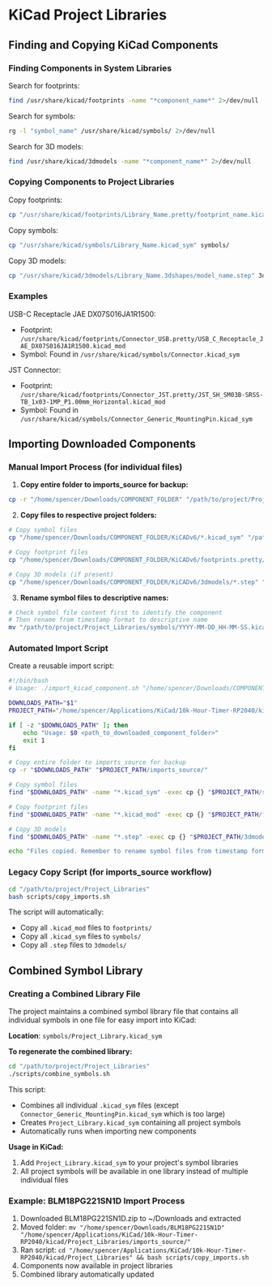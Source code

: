 # KiCad Project Libraries

## Finding and Copying KiCad Components

### Finding Components in System Libraries

Search for footprints:
```bash
find /usr/share/kicad/footprints -name "*component_name*" 2>/dev/null
```

Search for symbols:
```bash
rg -l "symbol_name" /usr/share/kicad/symbols/ 2>/dev/null
```

Search for 3D models:
```bash
find /usr/share/kicad/3dmodels -name "*component_name*" 2>/dev/null
```

### Copying Components to Project Libraries

Copy footprints:
```bash
cp "/usr/share/kicad/footprints/Library_Name.pretty/footprint_name.kicad_mod" footprints/
```

Copy symbols:
```bash
cp "/usr/share/kicad/symbols/Library_Name.kicad_sym" symbols/
```

Copy 3D models:
```bash
cp "/usr/share/kicad/3dmodels/Library_Name.3dshapes/model_name.step" 3dmodels/
```

### Examples

USB-C Receptacle JAE DX07S016JA1R1500:
- Footprint: `/usr/share/kicad/footprints/Connector_USB.pretty/USB_C_Receptacle_JAE_DX07S016JA1R1500.kicad_mod`
- Symbol: Found in `/usr/share/kicad/symbols/Connector.kicad_sym`

JST Connector:
- Footprint: `/usr/share/kicad/footprints/Connector_JST.pretty/JST_SH_SM03B-SRSS-TB_1x03-1MP_P1.00mm_Horizontal.kicad_mod`
- Symbol: Found in `/usr/share/kicad/symbols/Connector_Generic_MountingPin.kicad_sym`

## Importing Downloaded Components

### Manual Import Process (for individual files)

1. **Copy entire folder to imports_source for backup:**
```bash
cp -r "/home/spencer/Downloads/COMPONENT_FOLDER" "/path/to/project/Project_Libraries/imports_source/"
```

2. **Copy files to respective project folders:**
```bash
# Copy symbol files
cp "/home/spencer/Downloads/COMPONENT_FOLDER/KiCADv6/*.kicad_sym" "/path/to/project/Project_Libraries/symbols/"

# Copy footprint files  
cp "/home/spencer/Downloads/COMPONENT_FOLDER/KiCADv6/footprints.pretty/*.kicad_mod" "/path/to/project/Project_Libraries/footprints/"

# Copy 3D models (if present)
cp "/home/spencer/Downloads/COMPONENT_FOLDER/KiCADv6/3dmodels/*.step" "/path/to/project/Project_Libraries/3dmodels/"
```

3. **Rename symbol files to descriptive names:**
```bash
# Check symbol file content first to identify the component
# Then rename from timestamp format to descriptive name
mv "/path/to/project/Project_Libraries/symbols/YYYY-MM-DD_HH-MM-SS.kicad_sym" "/path/to/project/Project_Libraries/symbols/COMPONENT_NAME.kicad_sym"
```

### Automated Import Script

Create a reusable import script:
```bash
#!/bin/bash
# Usage: ./import_kicad_component.sh "/home/spencer/Downloads/COMPONENT_FOLDER"

DOWNLOADS_PATH="$1"
PROJECT_PATH="/home/spencer/Applications/KiCad/10k-Hour-Timer-RP2040/kicad/Project_Libraries"

if [ -z "$DOWNLOADS_PATH" ]; then
    echo "Usage: $0 <path_to_downloaded_component_folder>"
    exit 1
fi

# Copy entire folder to imports_source for backup
cp -r "$DOWNLOADS_PATH" "$PROJECT_PATH/imports_source/"

# Copy symbol files
find "$DOWNLOADS_PATH" -name "*.kicad_sym" -exec cp {} "$PROJECT_PATH/symbols/" \;

# Copy footprint files
find "$DOWNLOADS_PATH" -name "*.kicad_mod" -exec cp {} "$PROJECT_PATH/footprints/" \;

# Copy 3D models
find "$DOWNLOADS_PATH" -name "*.step" -exec cp {} "$PROJECT_PATH/3dmodels/" \;

echo "Files copied. Remember to rename symbol files from timestamp format to descriptive names."
```

### Legacy Copy Script (for imports_source workflow)

```bash
cd "/path/to/project/Project_Libraries"
bash scripts/copy_imports.sh
```

The script will automatically:
- Copy all `.kicad_mod` files to `footprints/`
- Copy all `.kicad_sym` files to `symbols/`
- Copy all `.step` files to `3dmodels/`

## Combined Symbol Library

### Creating a Combined Library File

The project maintains a combined symbol library file that contains all individual symbols in one file for easy import into KiCad:

**Location**: `symbols/Project_Library.kicad_sym`

**To regenerate the combined library:**
```bash
cd "/path/to/project/Project_Libraries"
./scripts/combine_symbols.sh
```

This script:
- Combines all individual `.kicad_sym` files (except `Connector_Generic_MountingPin.kicad_sym` which is too large)
- Creates `Project_Library.kicad_sym` containing all project symbols
- Automatically runs when importing new components

**Usage in KiCad:**
1. Add `Project_Library.kicad_sym` to your project's symbol libraries
2. All project symbols will be available in one library instead of multiple individual files

### Example: BLM18PG221SN1D Import Process
1. Downloaded BLM18PG221SN1D.zip to ~/Downloads and extracted
2. Moved folder: `mv "/home/spencer/Downloads/BLM18PG221SN1D" "/home/spencer/Applications/KiCad/10k-Hour-Timer-RP2040/kicad/Project_Libraries/imports_source/"`
3. Ran script: `cd "/home/spencer/Applications/KiCad/10k-Hour-Timer-RP2040/kicad/Project_Libraries" && bash scripts/copy_imports.sh`
4. Components now available in project libraries
5. Combined library automatically updated